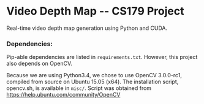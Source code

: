 # Video Depth Map -- CS179 Project

Real-time video depth map generation using Python and CUDA.

### Dependencies:

Pip-able dependencies are listed in `requirements.txt`. However, this project
also depends on OpenCV.

Because we are using Python3.4, we chose to use OpenCV 3.0.0-rc1, 
compiled from source on Ubuntu 15.05 (x64). The installation script, opencv.sh, 
is available in `misc/`. 
Script was obtained from https://help.ubuntu.com/community/OpenCV
